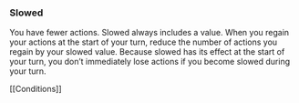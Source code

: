 ### Slowed

You have fewer actions. Slowed always includes a value.
When you regain your actions at the start of your turn, reduce the number of actions you regain by your slowed value. Because slowed has its effect at the start of your turn, you don’t immediately lose actions if you become slowed during your turn.

[[Conditions]]
